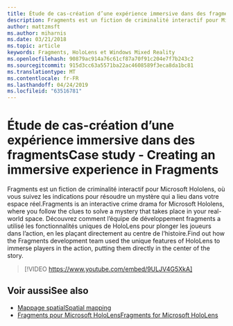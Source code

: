 ```yaml
---
title: Étude de cas-création d’une expérience immersive dans des fragments
description: Fragments est un fiction de criminalité interactif pour Microsoft Hololens, où vous suivez les indications pour résoudre un mystère qui a lieu dans votre espace réel.
author: mattzmsft
ms.author: miharnis
ms.date: 03/21/2018
ms.topic: article
keywords: Fragments, HoloLens et Windows Mixed Reality
ms.openlocfilehash: 90879ac914a76c61cf87a70f91c204e7f7b243c2
ms.sourcegitcommit: 915d3cc63a5571ba22ac4608589f3eca8da1bc81
ms.translationtype: MT
ms.contentlocale: fr-FR
ms.lasthandoff: 04/24/2019
ms.locfileid: "63516781"
---
```

# <a name="case-study---creating-an-immersive-experience-in-fragments"></a><span data-ttu-id="fff37-104">Étude de cas-création d’une expérience immersive dans des fragments</span><span class="sxs-lookup"><span data-stu-id="fff37-104">Case study - Creating an immersive experience in Fragments</span></span>

<span data-ttu-id="fff37-105">Fragments est un fiction de criminalité interactif pour Microsoft Hololens, où vous suivez les indications pour résoudre un mystère qui a lieu dans votre espace réel.</span><span class="sxs-lookup"><span data-stu-id="fff37-105">Fragments is an interactive crime drama for Microsoft Hololens, where you follow the clues to solve a mystery that takes place in your real-world space.</span></span> <span data-ttu-id="fff37-106">Découvrez comment l’équipe de développement fragments a utilisé les fonctionnalités uniques de HoloLens pour plonger les joueurs dans l’action, en les plaçant directement au centre de l’histoire.</span><span class="sxs-lookup"><span data-stu-id="fff37-106">Find out how the Fragments development team used the unique features of HoloLens to immerse players in the action, putting them directly in the center of the story.</span></span>



>[!VIDEO https://www.youtube.com/embed/9ULJV4G5XkA]

## <a name="see-also"></a><span data-ttu-id="fff37-107">Voir aussi</span><span class="sxs-lookup"><span data-stu-id="fff37-107">See also</span></span>
* [<span data-ttu-id="fff37-108">Mappage spatial</span><span class="sxs-lookup"><span data-stu-id="fff37-108">Spatial mapping</span></span>](spatial-mapping.md)
* [<span data-ttu-id="fff37-109">Fragments pour Microsoft HoloLens</span><span class="sxs-lookup"><span data-stu-id="fff37-109">Fragments for Microsoft HoloLens</span></span>](https://www.microsoft.com/p/fragments/9nblggh5ggm8)
